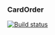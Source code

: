 ### CardOrder
[![Build status](https://ci.appveyor.com/api/projects/status/v4l4iv2hwfr200p6?svg=true)](https://ci.appveyor.com/project/vamdalshe/cardorder)
